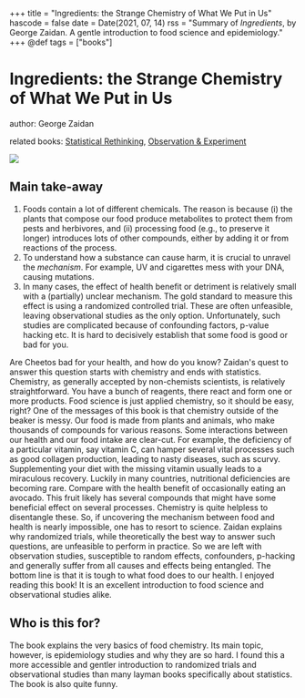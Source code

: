 +++
title = "Ingredients: the Strange Chemistry of What We Put in Us"
hascode = false
date = Date(2021, 07, 14)
rss = "Summary of *Ingredients*, by George Zaidan. A gentle introduction to food science and epidemiology."
+++
@def tags = ["books"]

# Ingredients: the Strange Chemistry of What We Put in Us

author: George Zaidan

related books: [Statistical Rethinking](https://www.goodreads.com/book/show/26619686-statistical-rethinking), [Observation & Experiment](https://www.goodreads.com/book/show/34788009-observation-and-experiment)

![](https://i.gr-assets.com/images/S/compressed.photo.goodreads.com/books/1574355997l/48822623._SY475_.jpg)

## Main take-away

1. Foods contain a lot of different chemicals. The reason is because (i) the plants that compose our food produce metabolites to protect them from pests and herbivores, and (ii) processing food (e.g., to preserve it longer) introduces lots of other compounds, either by adding it or from reactions of the process.
2. To understand how a substance can cause harm, it is crucial to unravel the *mechanism*. For example, UV and cigarettes mess with your DNA, causing mutations.
3. In many cases, the effect of health benefit or detriment is relatively small with a (partially) unclear mechanism. The gold standard to measure this effect is using a randomized controlled trial. These are often unfeasible, leaving observational studies as the only option. Unfortunately, such studies are complicated because of confounding factors, p-value hacking etc. It is hard to decisively establish that some food is good or bad for you.

Are Cheetos bad for your health, and how do you know? Zaidan's quest to answer this question starts with chemistry and ends with statistics. 
Chemistry, as generally accepted by non-chemists scientists, is relatively straightforward. You have a bunch of reagents, there react and form one or more products. Food science is just applied chemistry, so it should be easy, right? One of the messages of this book is that chemistry outside of the beaker is messy. Our food is made from plants and animals, who make thousands of compounds for various reasons. Some interactions between our health and our food intake are clear-cut. For example, the deficiency of a particular vitamin, say vitamin C, can hamper several vital processes such as good collagen production, leading to nasty diseases, such as scurvy. Supplementing your diet with the missing vitamin usually leads to a miraculous recovery. Luckily in many countries, nutritional deficiencies are becoming rare. Compare with the health benefit of occasionally eating an avocado. This fruit likely has several compounds that might have some beneficial effect on several processes. Chemistry is quite helpless to disentangle these. 
So, if uncovering the mechanism between food and health is nearly impossible, one has to resort to science. Zaidan explains why randomized trials, while theoretically the best way to answer such questions, are unfeasible to perform in practice. So we are left with observation studies, susceptible to random effects, confounders, p-hacking and generally suffer from all causes and effects being entangled. The bottom line is that it is tough to what food does to our health.
I enjoyed reading this book! It is an excellent introduction to food science and observational studies alike.

## Who is this for?

The book explains the very basics of food chemistry. Its main topic, however, is epidemiology studies and why they are so hard. I found this a more accessible and gentler introduction to randomized trials and observational studies than many layman books specifically about statistics. The book is also quite funny.
